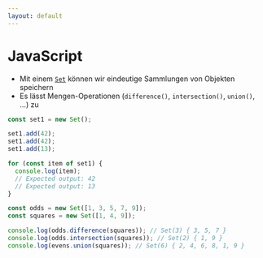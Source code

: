 ```yaml
---
layout: default
---
```


# JavaScript <SubHeading text="Set"/>

<div class="grid grid-cols-12 gap-6">
<div class="col-span-12">

- Mit einem [`Set`](https://developer.mozilla.org/en-US/docs/Web/JavaScript/Reference/Global_Objects/Set) können wir eindeutige Sammlungen von Objekten speichern
- Es lässt Mengen-Operationen (`difference()`, `intersection()`, `union()`, ...) zu

</div>
<div class="col-span-4">

```js
const set1 = new Set();

set1.add(42);
set1.add(42);
set1.add(13);

for (const item of set1) {
  console.log(item);
  // Expected output: 42
  // Expected output: 13
}
```

</div>
<div class="col-span-8">

```js
const odds = new Set([1, 3, 5, 7, 9]);
const squares = new Set([1, 4, 9]);

console.log(odds.difference(squares)); // Set(3) { 3, 5, 7 }
console.log(odds.intersection(squares)); // Set(2) { 1, 9 }
console.log(evens.union(squares)); // Set(6) { 2, 4, 6, 8, 1, 9 }
```

</div>
</div>

<PageNumber/>
